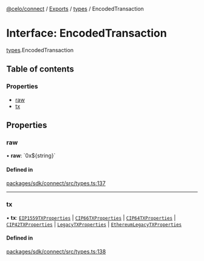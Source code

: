 [@celo/connect](../README.md) / [Exports](../modules.md) / [types](../modules/types.md) / EncodedTransaction

# Interface: EncodedTransaction

[types](../modules/types.md).EncodedTransaction

## Table of contents

### Properties

- [raw](types.EncodedTransaction.md#raw)
- [tx](types.EncodedTransaction.md#tx)

## Properties

### raw

• **raw**: \`0x$\{string}\`

#### Defined in

[packages/sdk/connect/src/types.ts:137](https://github.com/celo-org/developer-tooling/blob/master/packages/sdk/connect/src/types.ts#L137)

___

### tx

• **tx**: [`EIP1559TXProperties`](types.EIP1559TXProperties.md) \| [`CIP66TXProperties`](types.CIP66TXProperties.md) \| [`CIP64TXProperties`](types.CIP64TXProperties.md) \| [`CIP42TXProperties`](types.CIP42TXProperties.md) \| [`LegacyTXProperties`](types.LegacyTXProperties.md) \| [`EthereumLegacyTXProperties`](types.EthereumLegacyTXProperties.md)

#### Defined in

[packages/sdk/connect/src/types.ts:138](https://github.com/celo-org/developer-tooling/blob/master/packages/sdk/connect/src/types.ts#L138)
